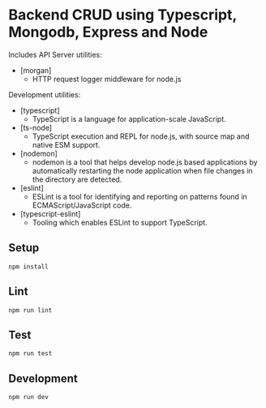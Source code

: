 # Backend CRUD using Typescript, Mongodb, Express and Node

Includes API Server utilities:

* [morgan]
  * HTTP request logger middleware for node.js

Development utilities:

* [typescript]
  * TypeScript is a language for application-scale JavaScript.
* [ts-node]
  * TypeScript execution and REPL for node.js, with source map and native ESM support.
* [nodemon]
  * nodemon is a tool that helps develop node.js based applications by automatically restarting the node application when file changes in the directory are detected.
* [eslint]
  * ESLint is a tool for identifying and reporting on patterns found in ECMAScript/JavaScript code.
* [typescript-eslint]
  * Tooling which enables ESLint to support TypeScript.


## Setup

```
npm install
```

## Lint

```
npm run lint
```

## Test

```
npm run test
```

## Development

```
npm run dev
```
